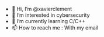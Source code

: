 - 👋 Hi, I’m @xavierclement
- 👀 I’m interested in cybersecurity
- 🌱 I’m currently learning C/C++
- 📫 How to reach me : With my email

<!---
xavierclement/xavierclement is a ✨ special ✨ repository because its `README.md` (this file) appears on your GitHub profile.
You can click the Preview link to take a look at your changes.
--->
